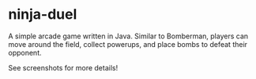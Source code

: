 # ninja-duel

A simple arcade game written in Java. Similar to Bomberman, players can move around the field, collect powerups, and place bombs to defeat their opponent.

See screenshots for more details!